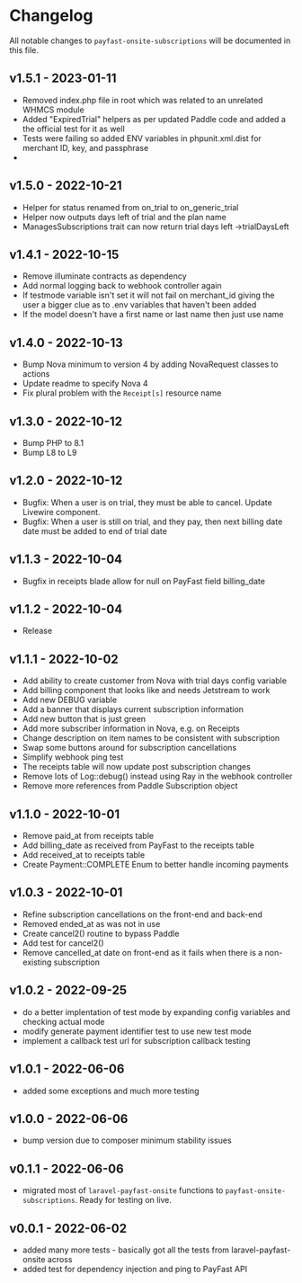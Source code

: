 # Changelog

All notable changes to `payfast-onsite-subscriptions` will be documented in this file.

## v1.5.1 - 2023-01-11
- Removed index.php file in root which was related to an unrelated WHMCS module
- Added "ExpiredTrial" helpers as per updated Paddle code and added a the official test for it as well
- Tests were failing so added ENV variables in phpunit.xml.dist for merchant ID, key, and passphrase
- 

## v1.5.0 - 2022-10-21

- Helper for status renamed from on_trial to on_generic_trial
- Helper now outputs days left of trial and the plan name
- ManagesSubscriptions trait can now return trial days left ->trialDaysLeft

## v1.4.1 - 2022-10-15

- Remove illuminate contracts as dependency
- Add normal logging back to webhook controller again
- If testmode variable isn't set it will not fail on merchant_id giving the user a bigger clue as to .env variables that haven't been added
- If the model doesn't have a first name or last name then just use name

## v1.4.0 - 2022-10-13

- Bump Nova minimum to version 4 by adding NovaRequest classes to actions
- Update readme to specify Nova 4
- Fix plural problem with the `Receipt[s]` resource name

## v1.3.0 - 2022-10-12

- Bump PHP to 8.1
- Bump L8 to L9

## v1.2.0 - 2022-10-12

- Bugfix: When a user is on trial, they must be able to cancel. Update Livewire component.
- Bugfix: When a user is still on trial, and they pay, then next billing date date must be added to end of trial date

## v1.1.3 - 2022-10-04

- Bugfix in receipts blade allow for null on PayFast field billing_date

## v1.1.2 - 2022-10-04

- Release

## v1.1.1 - 2022-10-02

- Add ability to create customer from Nova with trial days config variable
- Add billing component that looks like and needs Jetstream to work
- Add new DEBUG variable
- Add a banner that displays current subscription information
- Add new button that is just green
- Add more subscriber information in Nova, e.g. on Receipts
- Change description on item names to be consistent with subscription
- Swap some buttons around for subscription cancellations
- Simplify webhook ping test
- The receipts table will now update post subscription changes
- Remove lots of Log::debug() instead using Ray in the webhook controller
- Remove more references from Paddle Subscription object


## v1.1.0 - 2022-10-01

- Remove paid_at from receipts table
- Add billing_date as received from PayFast to the receipts table
- Add received_at to receipts table
- Create Payment::COMPLETE Enum to better handle incoming payments

## v1.0.3 - 2022-10-01

- Refine subscription cancellations on the front-end and back-end
- Removed ended_at as was not in use
- Create cancel2() routine to bypass Paddle
- Add test for cancel2()
- Remove cancelled_at date on front-end as it fails when there is a non-existing subscription

## v1.0.2 - 2022-09-25

- do a better implentation of test mode by expanding config variables and checking actual mode
- modify generate payment identifier test to use new test mode
- implement a callback test url for subscription callback testing

## v1.0.1 - 2022-06-06

- added some exceptions and much more testing

## v1.0.0 - 2022-06-06

- bump version due to composer minimum stability issues

## v0.1.1 - 2022-06-06

- migrated most of `laravel-payfast-onsite` functions to `payfast-onsite-subscriptions`. Ready for testing on live.

## v0.0.1 - 2022-06-02

- added many more tests - basically got all the tests from laravel-payfast-onsite across
- added test for dependency injection and ping to PayFast API
